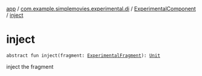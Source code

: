 [app](../../index.md) / [com.example.simplemovies.experimental.di](../index.md) / [ExperimentalComponent](index.md) / [inject](./inject.md)

# inject

`abstract fun inject(fragment: `[`ExperimentalFragment`](../../com.example.simplemovies.experimental/-experimental-fragment/index.md)`): `[`Unit`](https://kotlinlang.org/api/latest/jvm/stdlib/kotlin/-unit/index.html)

inject the fragment

